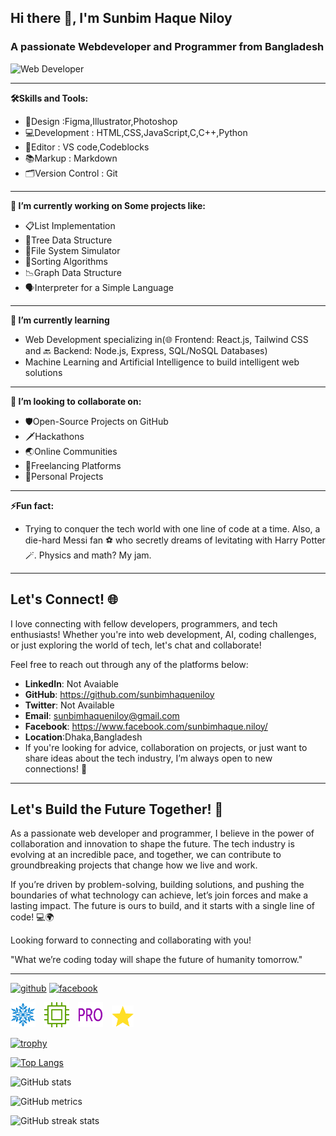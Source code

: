 ## Hi there 👋, I'm Sunbim Haque Niloy
### A passionate Webdeveloper and Programmer from Bangladesh  
![Web Developer](https://scontent.fdac14-1.fna.fbcdn.net/v/t39.30808-6/474479205_1139914527677852_4571425054882783475_n.jpg?stp=dst-jpg_p600x600_tt6&_nc_cat=102&ccb=1-7&_nc_sid=127cfc&_nc_eui2=AeGREDynyiIFyQb-cWVZBl1h3G3rXqRqZ7ncbetepGpnuZ0DR0Tzis7PJHcJsrXrWHP3dE82tH5lB-uXJQXkrw3S&_nc_ohc=RZ99puKQ6P8Q7kNvgH9fABL&_nc_zt=23&_nc_ht=scontent.fdac14-1.fna&_nc_gid=A1CTshqUz8ANfzeaWGm9TQa&oh=00_AYBDjVWPZCHCnh8oVzrAJXc67jp0Oq6QuWc4-Q3qPkWNvQ&oe=67942DA8)
 
---


**🛠Skills and Tools:** 
- 🎨Design :Figma,Illustrator,Photoshop
- 💻Development : HTML,CSS,JavaScript,C,C++,Python
- 📝Editor : VS code,Codeblocks
- 📚Markup : Markdown
- 🗂️Version Control : Git
---                   
                
        
**🔭 I’m currently working on Some projects like:**
-  📋List Implementation
-  🌳Tree Data Structure
-  📂File System Simulator
-  🔣Sorting Algorithms
-  📉Graph Data Structure
-  🗣️Interpreter for a Simple Language
---
**🌱 I’m currently learning** 
- Web Development specializing in(🌐 Frontend: React.js, Tailwind CSS and 🔙 Backend: Node.js, Express, SQL/NoSQL Databases)
- Machine Learning and Artificial Intelligence to build intelligent web solutions
---
**👯 I’m looking to collaborate on:** 
- 🛡️Open-Source Projects on GitHub
- 🗡️Hackathons
- 🌏Online Communities
- 📳Freelancing Platforms
- 🤵Personal Projects
---
**⚡Fun fact:**
- Trying to conquer the tech world with one line of code at a time. Also, a die-hard Messi fan ⚽ who secretly dreams of levitating with Harry Potter 🪄. Physics and math? My jam. 
---
## Let's Connect! 🌐

I love connecting with fellow developers, programmers, and tech enthusiasts! Whether you're into web development, AI, coding challenges, or just exploring the world of tech, let's chat and collaborate!

Feel free to reach out through any of the platforms below:

- **LinkedIn**: Not Avaiable 
- **GitHub**:   https://github.com/sunbimhaqueniloy
- **Twitter**:  Not Available
- **Email**:    sunbimhaqueniloy@gmail.com
- **Facebook**: https://www.facebook.com/sunbimhaque.niloy/
- **Location**:Dhaka,Bangladesh
- If you're looking for advice, collaboration on projects, or just want to share ideas about the tech industry, I’m always open to new connections! 🤝
---

## Let's Build the Future Together! 🚀

As a passionate web developer and programmer, I believe in the power of collaboration and innovation to shape the future. The tech industry is evolving at an incredible pace, and together, we can contribute to groundbreaking projects that change how we live and work.

If you’re driven by problem-solving, building solutions, and pushing the boundaries of what technology can achieve, let’s join forces and make a lasting impact. The future is ours to build, and it starts with a single line of code! 💻🌍

Looking forward to connecting and collaborating with you!

"What we’re coding today will shape the future of humanity tomorrow."

--- 


[<img src='https://cdn.jsdelivr.net/npm/simple-icons@3.0.1/icons/github.svg' alt='github' height='40'>](https://github.com/sunbimhaqueniloy)  [<img src='https://cdn.jsdelivr.net/npm/simple-icons@3.0.1/icons/facebook.svg' alt='facebook' height='40'>](https://www.facebook.com/sunbimhaque.niloy)  

<a href='https://archiveprogram.github.com/'><img src='https://raw.githubusercontent.com/acervenky/animated-github-badges/master/assets/acbadge.gif' width='40' height='40'></a> <a href='https://docs.github.com/en/developers'><img src='https://raw.githubusercontent.com/acervenky/animated-github-badges/master/assets/devbadge.gif' width='40' height='40'></a> <a href='https://github.com/pricing'><img src='https://raw.githubusercontent.com/acervenky/animated-github-badges/master/assets/pro.gif' width='40' height='40'></a> <a href='https://stars.github.com/'><img src='https://raw.githubusercontent.com/acervenky/animated-github-badges/master/assets/starbadge.gif' width='35' height='35'></a> 

[![trophy](https://github-profile-trophy.vercel.app/?username=sunbimhaqueniloy)](https://github.com/ryo-ma/github-profile-trophy)

[![Top Langs](https://github-readme-stats.vercel.app/api/top-langs/?username=sunbimhaqueniloy)](https://github.com/anuraghazra/github-readme-stats)

![GitHub stats](https://github-readme-stats.vercel.app/api?username=sunbimhaqueniloy&show_icons=true&count_private=true)  

![GitHub metrics](https://metrics.lecoq.io/sunbimhaqueniloy)  

![GitHub streak stats](https://streak-stats.demolab.com/?user=sunbimhaqueniloy)  

